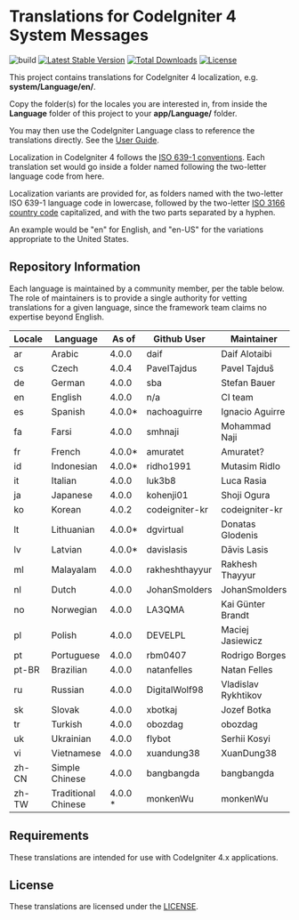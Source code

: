# Translations for CodeIgniter 4 System Messages

![build](https://github.com/codeigniter4/translations/workflows/build/badge.svg?branch=develop)
[![Latest Stable Version](https://poser.pugx.org/codeigniter4/translations/v)](//packagist.org/packages/codeigniter4/translations)
[![Total Downloads](https://poser.pugx.org/codeigniter4/translations/downloads)](//packagist.org/packages/codeigniter4/translations)
[![License](https://poser.pugx.org/codeigniter4/translations/license)](//packagist.org/packages/codeigniter4/translations)

This project contains translations for CodeIgniter 4 localization, e.g. **system/Language/en/**.

Copy the folder(s) for the locales you are interested in, from inside the **Language** folder of
this project to your **app/Language/** folder.

You may then use the CodeIgniter Language class to reference the translations
directly. See the [User Guide](https://codeigniter4.github.io/CodeIgniter4/outgoing/localization.html).

Localization in CodeIgniter 4 follows the [ISO 639-1 conventions](https://en.wikipedia.org/wiki/List_of_ISO_639-1_codes). Each translation set would go inside a folder named following the two-letter language code from here.

Localization variants are provided for, as folders named with the two-letter ISO 639-1 language code in
lowercase, followed by the two-letter [ISO 3166 country code](https://en.wikipedia.org/wiki/ISO_3166-1)
capitalized, and with the two parts separated by a hyphen.

An example would be "en" for English, and "en-US" for the variations appropriate to the United States.

## Repository Information

Each language is maintained by a community member, per the table below. The role of maintainers is to
provide a single authority for vetting translations for a given language, since the framework team
claims no expertise beyond English.

| Locale   | Language             | As of       | Github User       | Maintainer
| -------- | -------------------- | ----------- | ----------------- | -------------------------
| ar       | Arabic               | 4.0.0       | daif              | Daif Alotaibi
| cs       | Czech                | 4.0.4       | PavelTajdus       | Pavel Tajduš
| de       | German               | 4.0.0       | sba               | Stefan Bauer
| en       | English              | 4.0.0       | n/a               | CI team
| es       | Spanish              | 4.0.0*      | nachoaguirre      | Ignacio Aguirre
| fa       | Farsi                | 4.0.0       | smhnaji           | Mohammad Naji
| fr       | French               | 4.0.0*      | amuratet          | Amuratet?
| id       | Indonesian           | 4.0.0*      | ridho1991         | Mutasim Ridlo
| it       | Italian              | 4.0.0       | luk3b8            | Luca Rasia
| ja       | Japanese             | 4.0.0       | kohenji01         | Shoji Ogura
| ko       | Korean               | 4.0.2       | codeigniter-kr    | codeigniter-kr
| lt       | Lithuanian           | 4.0.0*      | dgvirtual         | Donatas Glodenis
| lv       | Latvian              | 4.0.0*      | davislasis        | Dāvis Lasis
| ml       | Malayalam            | 4.0.0       | rakheshthayyur    | Rakhesh Thayyur
| nl       | Dutch                | 4.0.0       | JohanSmolders     | JohanSmolders
| no       | Norwegian            | 4.0.0       | LA3QMA            | Kai Günter Brandt
| pl       | Polish               | 4.0.0       | DEVELPL           | Maciej Jasiewicz
| pt       | Portuguese           | 4.0.0       | rbm0407           | Rodrigo Borges
| pt-BR    | Brazilian            | 4.0.0       | natanfelles       | Natan Felles
| ru       | Russian              | 4.0.0       | DigitalWolf98     | Vladislav Rykhtikov
| sk       | Slovak               | 4.0.0       | xbotkaj           | Jozef Botka
| tr       | Turkish              | 4.0.0       | obozdag           | obozdag
| uk       | Ukrainian            | 4.0.0       | flybot            | Serhii Kosyi
| vi       | Vietnamese           | 4.0.0       | xuandung38        | XuanDung38
| zh-CN    | Simple Chinese       | 4.0.0       | bangbangda        | bangbangda
| zh-TW    | Traditional Chinese  | 4.0.0 *     | monkenWu          | monkenWu

## Requirements

These translations are intended for use with CodeIgniter 4.x applications.

## License

These translations are licensed under the [LICENSE](LICENSE).
